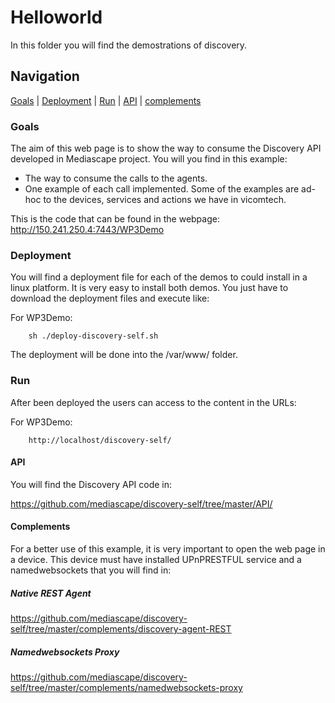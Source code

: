 # Helloworld #

In this folder you will find the demostrations of discovery.

## Navigation
[Goals][] | [Deployment][] | [Run][] | [API][] | [complements][]

### Goals

The aim of this web page is to show the way to consume the Discovery API developed in Mediascape project. You will you find in this example:

- The way to consume the calls to the agents.
- One example of each call implemented. Some of the examples are ad-hoc to the devices, services and actions we have in vicomtech.

This is the code that can be found in the webpage: http://150.241.250.4:7443/WP3Demo

### Deployment

 You will find a deployment file for each of the demos to could install in a linux platform. It is very easy to install both demos. You just have to download the deployment files and execute like: 

For WP3Demo:
```
    sh ./deploy-discovery-self.sh
```

 The deployment will be done into the /var/www/ folder.

### Run

 After been deployed the users can access to the content in the URLs:
 
 For WP3Demo:
```
    http://localhost/discovery-self/
```


#### API

You will find the Discovery API code in:

https://github.com/mediascape/discovery-self/tree/master/API/
        
#### Complements

For a better use of this example, it is very important to open the web page in a device. This device must have installed UPnPRESTFUL service and a namedwebsockets that you will find in:

##### Native REST Agent

https://github.com/mediascape/discovery-self/tree/master/complements/discovery-agent-REST

##### Namedwebsockets Proxy

https://github.com/mediascape/discovery-self/tree/master/complements/namedwebsockets-proxy


[Top]: #navigation
[Goals]: #goals
[Deployment]: #deployment
[Run]: #run
[API]: #api
[complements]: #complements
